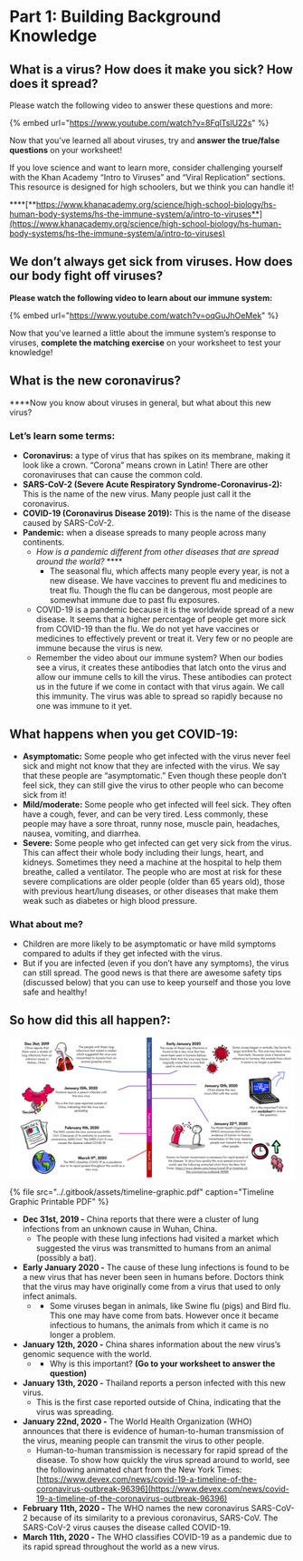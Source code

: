 # Part 1: Building Background Knowledge

## **What is a virus? How does it make you sick? How does it spread?**

Please watch the following video to answer these questions and more:

{% embed url="https://www.youtube.com/watch?v=8FqlTslU22s" %}

Now that you’ve learned all about viruses, try and **answer the true/false questions** on your worksheet!

If you love science and want to learn more, consider challenging yourself with the Khan Academy “Intro to Viruses” and “Viral Replication” sections. This resource is designed for high schoolers, but we think you can handle it!

\*\*\*\*[**https://www.khanacademy.org/science/high-school-biology/hs-human-body-systems/hs-the-immune-system/a/intro-to-viruses**](https://www.khanacademy.org/science/high-school-biology/hs-human-body-systems/hs-the-immune-system/a/intro-to-viruses)

## **We don’t always get sick from viruses. How does our body fight off viruses?**

**Please watch the following video to learn about our immune system:**

{% embed url="https://www.youtube.com/watch?v=oqGuJhOeMek" %}

Now that you've learned a little about the immune system’s response to viruses, **complete the matching exercise** on your worksheet to test your knowledge! 

## **What is the new coronavirus?**

 ****Now you know about viruses in general, but what about this new virus?

###  **Let’s learn some terms:**

* **Coronavirus:** a type of virus that has spikes on its membrane, making it look like a crown. “Corona” means crown in Latin! There are other coronaviruses that can cause the common cold.
* **SARS-CoV-2 \(Severe Acute Respiratory Syndrome-Coronavirus-2\):** This is the name of the new virus. Many people just call it the coronavirus. 
* **COVID-19 \(Coronavirus Disease 2019\):** This is the name of the disease caused by SARS-CoV-2.
* **Pandemic:** when a disease spreads to many people across many continents.
  * _How is a pandemic different from other diseases that are spread around the world?_ ****
    * The seasonal flu, which affects many people every year, is not a new disease. We have vaccines to prevent flu and medicines to treat flu. Though the flu can be dangerous, most people are somewhat immune due to past flu exposures.
  * COVID-19 is a pandemic because it is the worldwide spread of a new disease. It seems that a higher percentage of people get more sick from COVID-19 than the flu. We do not yet have vaccines or medicines to effectively prevent or treat it. Very few or no people are immune because the virus is new. 
  * Remember the video about our immune system? When our bodies see a virus, it creates these antibodies that latch onto the virus and allow our immune cells to kill the virus. These antibodies can protect us in the future if we come in contact with that virus again. We call this immunity. The virus was able to spread so rapidly because no one was immune to it yet. 

##  **What happens when you get COVID-19:**

* **Asymptomatic:** Some people who get infected with the virus never feel sick and might not know that they are infected with the virus. We say that these people are “asymptomatic.” Even though these people don’t feel sick, they can still give the virus to other people who can become sick from it!
* **Mild/moderate:** Some people who get infected will feel sick. They often have a cough, fever, and can be very tired. Less commonly, these people may have a sore throat, runny nose, muscle pain, headaches, nausea, vomiting, and diarrhea.
* **Severe:** Some people who get infected can get very sick from the virus. This can affect their whole body including their lungs, heart, and kidneys. Sometimes they need a machine at the hospital to help them breathe, called a ventilator. The people who are most at risk for these severe complications are older people \(older than 65 years old\), those with previous heart/lung diseases, or other diseases that make them weak such as diabetes or high blood pressure.

###  **What about me?**

* Children are more likely to be asymptomatic or have mild symptoms compared to adults if they get infected with the virus. 
* But if you are infected \(even if you don’t have any symptoms\), the virus can still spread. The good news is that there are awesome safety tips \(discussed below\) that you can use to keep yourself and those you love safe and healthy! 

## **So how did this all happen?:**

![](../.gitbook/assets/timeline-final-text.png)

{% file src="../.gitbook/assets/timeline-graphic.pdf" caption="Timeline Graphic Printable PDF" %}

* **Dec 31st, 2019 -** China reports that there were a cluster of lung infections from an unknown cause in Wuhan, China.
  * The people with these lung infections had visited a market which suggested the virus was transmitted to humans from an animal \(possibly a bat\).
* **Early January 2020 -** The cause of these lung infections is found to be a new virus that has never been seen in humans before. Doctors think that the virus may have originally come from a virus that used to only infect animals. 
  * * Some viruses began in animals, like Swine flu \(pigs\) and Bird flu. This one may have come from bats. However once it became infectious to humans, the animals from which it came is no longer a problem. 
* **January 12th, 2020 -** China shares information about the new virus’s genomic sequence  with the world.
  * * Why is this important? **\(Go to your worksheet to answer the question\)**
* **January 13th, 2020 -** Thailand reports a person infected with this new virus.
  * This is the first case reported outside of China, indicating that the virus was spreading.
* **January 22nd, 2020 -** The World Health Organization \(WHO\) announces that there is evidence of human-to-human transmission of the virus, meaning people can transmit the virus to other people.
  * Human-to-human transmission is necessary for rapid spread of the disease. To show how quickly the virus spread around to world, see the following animated chart from the New York Times: [https://www.devex.com/news/covid-19-a-timeline-of-the-coronavirus-outbreak-96396](https://www.devex.com/news/covid-19-a-timeline-of-the-coronavirus-outbreak-96396)
* **February 11th, 2020 -** The WHO names the new coronavirus SARS-CoV-2 because of its similarity to a previous coronavirus, SARS-CoV. The SARS-CoV-2 virus causes the disease called COVID-19. 
* **March 11th, 2020 -** The WHO classifies COVID-19 as a pandemic due to its rapid spread throughout the world as a new virus. 

